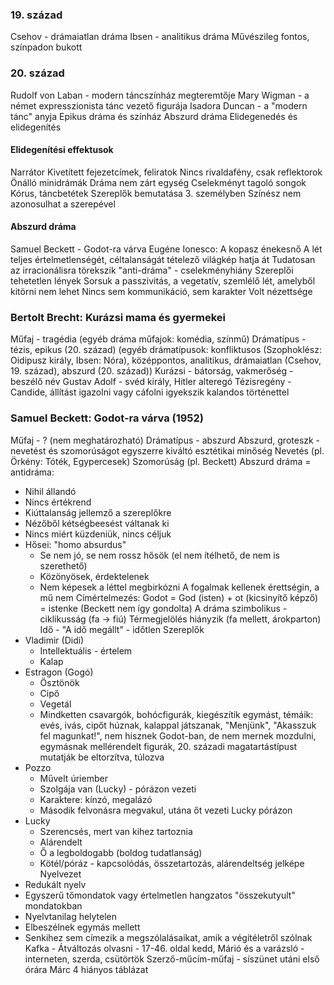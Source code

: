 ### 19. század
Csehov - drámaiatlan dráma
Ibsen - analitikus dráma
Művészileg fontos, színpadon bukott
### 20. század
Rudolf von Laban - modern táncszínház megteremtője
Mary Wigman - a német expresszionista tánc vezető figurája
Isadora Duncan - a "modern tánc" anyja
Epikus dráma és színház
Abszurd dráma
Elidegenedés és elidegenítés
#### Elidegenítési effektusok
Narrátor
Kivetített fejezetcímek, feliratok
Nincs rivaldafény, csak reflektorok
Önálló minidrámák
Dráma nem zárt egység
Cselekményt tagoló songok
Kórus, táncbetétek
Szereplők bemutatása 3. személyben
Színész nem azonosulhat a szerepével
#### Abszurd dráma
Samuel Beckett - Godot-ra várva
Eugéne Ionesco: A kopasz énekesnő
A lét teljes értelmetlenségét, céltalanságát tételező világkép hatja át
Tudatosan az irracionálisra törekszik
"anti-dráma" - cselekményhiány
Szereplői tehetetlen lények
Sorsuk a passzivitás, a vegetatív, szemlélő lét, amelyből kitörni nem lehet
Nincs sem kommunikáció, sem karakter
Volt nézettsége
### Bertolt Brecht: Kurázsi mama és gyermekei
Műfaj - tragédia (egyéb dráma műfajok: komédia, színmű)
Drámatípus - tézis, epikus (20. század) (egyéb drámatípusok: konfliktusos (Szophoklész: Oidipusz király, Ibsen: Nóra), középpontos, analitikus, drámaiatlan (Csehov, 19. század), abszurd (20. század))
Kurázsi - bátorság, vakmerőség - beszélő név
Gustav Adolf - svéd király, Hitler alteregó
Tézisregény - Candide, állítást igazolni vagy cáfolni igyekszik kalandos történettel
### Samuel Beckett: Godot-ra várva (1952)
Műfaj - ? (nem meghatározható)
Drámatípus - abszurd
Abszurd, groteszk - nevetést és szomorúságot egyszerre kiváltó esztétikai minőség
Nevetés (pl. Örkény: Tóték, Egypercesek)
Szomorúság (pl. Beckett)
Abszurd dráma = antidráma:
- Nihil állandó
- Nincs értékrend
- Kiúttalanság jellemző a szereplőkre
- Nézőből kétségbeesést váltanak ki
- Nincs miért küzdeniük, nincs céljuk
- Hősei: "homo absurdus"
	- Se nem jó, se nem rossz hősök (el nem ítélhető, de nem is szerethető)
	- Közönyösek, érdektelenek
	- Nem képesek a léttel megbirkózni
A fogalmak kellenek érettségin, a mű nem
Címértelmezés: Godot = God (isten) + ot (kicsinyítő képző) = istenke (Beckett nem így gondolta)
A dráma szimbolikus - ciklikusság (fa → fiú)
Térmegjelölés hiányzik (fa mellett, árokparton)
Idő - "A idő megállt" - időtlen
Szereplők
- Vladimir (Didi)
	- Intellektuális - értelem
	- Kalap
- Estragon (Gogó)
	- Ösztönök
	- Cipő
	- Vegetál
	- Mindketten csavargók, bohócfigurák, kiegészítik egymást, témáik: evés, ivás, cipőt húznak, kalappal játszanak, "Menjünk", "Akasszuk fel magunkat!", nem hisznek Godot-ban, de nem mernek mozdulni, egymásnak mellérendelt figurák, 20. századi magatartástípust mutatják be eltorzítva, túlozva
- Pozzo
	- Művelt úriember
	- Szolgája van (Lucky) - pórázon vezeti
	- Karaktere: kínzó, megalázó
	- Második felvonásra megvakul, utána őt vezeti Lucky pórázon
- Lucky
	- Szerencsés, mert van kihez tartoznia
	- Alárendelt
	- Ő a legboldogabb (boldog tudatlanság)
	- Kötél/póráz - kapcsolódás, összetartozás, alárendeltség jelképe
Nyelvezet
- Redukált nyelv
- Egyszerű tőmondatok vagy értelmetlen hangzatos "összekutyult" mondatokban
- Nyelvtanilag helytelen
- Elbeszélnek egymás mellett
- Senkihez sem címezik a megszólalásaikat, amik a végítéletről szólnak
Kafka - Átváltozás olvasni - 17-46. oldal kedd, Márió és a varázsló - interneten, szerda, csütörtök
Szerző-műcím-műfaj - síszünet utáni első órára Márc 4 hiányos táblázat